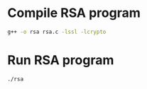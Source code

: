 # Compile RSA program
```bash
g++ -o rsa rsa.c -lssl -lcrypto
```

# Run RSA program
```bash
./rsa
```


